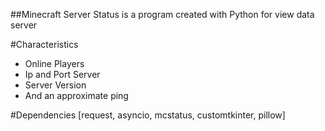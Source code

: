 ##Minecraft Server Status is a program created with Python for view data server

#Characteristics 
- Online Players
- Ip and Port Server
- Server Version
- And an approximate ping

#Dependencies [request, asyncio, mcstatus, customtkinter, pillow]
